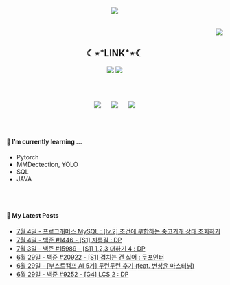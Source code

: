 

<div align="center">
<img src="https://capsule-render.vercel.app/api?type=waving&color=timeGradient&height=300&section=header&text=JAMONG%205&fontSize=90" /> <br>
<!-- <body style="font-size:100px">반갑습니다! 머신러닝 엔지니어, CV 딥러닝 모델링 직무를 지망하는 개발자의 깃허브 입니다.</body> -->
<br><br>
</div>
<div align="right">
  <img src="https://hits.seeyoufarm.com/api/count/incr/badge.svg?url=https%3A%2F%2Fgithub.com%2Fjennifer060697&count_bg=%23708FD3&title_bg=%23515151&icon=ghostery.svg&icon_color=%23E7E7E7&title=HITS%21%21&edge_flat=false"/>
</div>

<h2 align="center">☾⋆⁺LINK⁺⋆☾</h2>
<div align="center">
  <a href="https://jamong-5.tistory.com/"><img src="https://img.shields.io/badge/DailyBlog-09B3AF?style=flat-square&logo=Tistory&logoColor=white&link=https://jamong-5.tistory.com/"/></a>
<!--   <a href="https://www.kaggle.com/jamong5"><img src="https://img.shields.io/badge/Kaggle-20BEFF?style=flat-square&logo=Kaggle&logoColor=white&link=https://www.kaggle.com/jamong5"/></a> -->
  <a href="mailto:oennifer060697@gmail.com"><img src="https://img.shields.io/badge/Email-FF4785?style=flat-square&logo=Gmail&logoColor=white&link=mailto:oennifer060697@gmail.com"/></a>
</div>

<!-- <h2 align="center">☾⋆⁺Available⁺⋆☾</h2>
<div align="center">
  <img src="https://img.shields.io/badge/Python-00B1E7?logo=Python&logoColor=white"/>
  <img src="https://img.shields.io/badge/C++-00599C?logo=C%2B%2B&logoColor=white"/>
  <img src="https://img.shields.io/badge/C-000000?logo=C&logoColor=white"/>
</div> -->

<br><br>

<div align="center">
  <img src = "https://github-readme-stats.vercel.app/api?username=jennifer060697&theme=great-gatsby&show_icons=true">
  <t>&nbsp;&nbsp;&nbsp;&nbsp;</t>
  <img src = "http://mazassumnida.wtf/api/v2/generate_badge?boj=jennifer0606">
  <t>&nbsp;&nbsp;&nbsp;&nbsp;</t>
  <img src = "https://github-readme-stats.vercel.app/api/top-langs/?username=jennifer060697&layout=compact">
</div>

<br><br>

#### 🌱 I’m currently learning ...
- Pytorch
- MMDectection, YOLO
- SQL
- JAVA

<br><br>
#### 🌱 My Latest Posts

 - [7월 4일 - 프로그래머스 MySQL : [lv.2] 조건에 부합하는 중고거래 상태 조회하기](https://jamong-5.tistory.com/entry/%ED%94%84%EB%A1%9C%EA%B7%B8%EB%9E%98%EB%A8%B8%EC%8A%A4-MySQL-lv2-%EC%A1%B0%EA%B1%B4%EC%97%90-%EB%B6%80%ED%95%A9%ED%95%98%EB%8A%94-%EC%A4%91%EA%B3%A0%EA%B1%B0%EB%9E%98-%EC%83%81%ED%83%9C-%EC%A1%B0%ED%9A%8C%ED%95%98%EA%B8%B0)
 - [7월 4일 - 백준 #1446 - [S1] 지름길 : DP](https://jamong-5.tistory.com/entry/%EB%B0%B1%EC%A4%80-1446-S1-%EC%A7%80%EB%A6%84%EA%B8%B8-DP)
 - [7월 3일 - 백준 #15989 - [S1]  1,2,3 더하기 4 : DP](https://jamong-5.tistory.com/entry/%EB%B0%B1%EC%A4%80-15989-S1-%08123-%EB%8D%94%ED%95%98%EA%B8%B0-4-DP)
 - [6월 29일 - 백준 #20922 - [S1] 겹치는 건 싫어 :  두포인터](https://jamong-5.tistory.com/entry/%EB%B0%B1%EC%A4%80-20922-S1-%EA%B2%B9%EC%B9%98%EB%8A%94-%EA%B1%B4-%EC%8B%AB%EC%96%B4-%08%EB%91%90%ED%8F%AC%EC%9D%B8%ED%84%B0)
 - [6월 29일 - [부스트캠프 AI 5기] 두런두런 후기 (feat. 변성윤 마스터님)](https://jamong-5.tistory.com/entry/%EB%B6%80%EC%8A%A4%ED%8A%B8%EC%BA%A0%ED%94%84-AI-5%EA%B8%B0-%EB%91%90%EB%9F%B0%EB%91%90%EB%9F%B0-%ED%9B%84%EA%B8%B0-feat-%EB%B3%80%EC%84%B1%EC%9C%A4-%EB%A7%88%EC%8A%A4%ED%84%B0%EB%8B%98)
 - [6월 29일 - 백준 #9252 - [G4] LCS 2 : DP](https://jamong-5.tistory.com/entry/%EB%B0%B1%EC%A4%80-9252-G4-LCS-2-DP)
